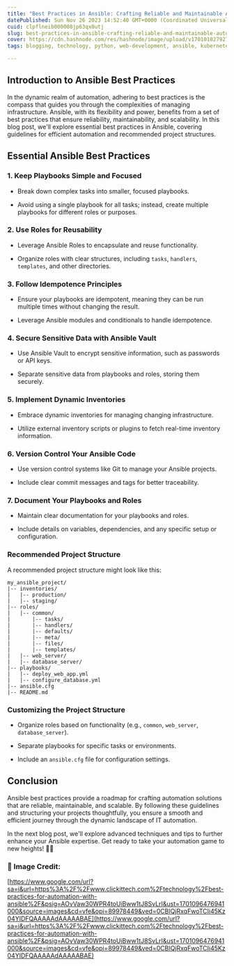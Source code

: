 ```yaml
---
title: "Best Practices in Ansible: Crafting Reliable and Maintainable Automation 🛠️🚀"
datePublished: Sun Nov 26 2023 14:52:40 GMT+0000 (Coordinated Universal Time)
cuid: clpflneib000008jp63qx0utj
slug: best-practices-in-ansible-crafting-reliable-and-maintainable-automation
cover: https://cdn.hashnode.com/res/hashnode/image/upload/v1701010279272/3fdb5478-ab83-4e6a-b0bb-1d4d3f0cc609.gif
tags: blogging, technology, python, web-development, ansible, kubernetes, developer, devops, 90daysofdevops, trainwithshubham

---
```


## Introduction to Ansible Best Practices

In the dynamic realm of automation, adhering to best practices is the compass that guides you through the complexities of managing infrastructure. Ansible, with its flexibility and power, benefits from a set of best practices that ensure reliability, maintainability, and scalability. In this blog post, we'll explore essential best practices in Ansible, covering guidelines for efficient automation and recommended project structures.

## Essential Ansible Best Practices

### 1\. **Keep Playbooks Simple and Focused**

* Break down complex tasks into smaller, focused playbooks.
    
* Avoid using a single playbook for all tasks; instead, create multiple playbooks for different roles or purposes.
    

### 2\. **Use Roles for Reusability**

* Leverage Ansible Roles to encapsulate and reuse functionality.
    
* Organize roles with clear structures, including `tasks`, `handlers`, `templates`, and other directories.
    

### 3\. **Follow Idempotence Principles**

* Ensure your playbooks are idempotent, meaning they can be run multiple times without changing the result.
    
* Leverage Ansible modules and conditionals to handle idempotence.
    

### 4\. **Secure Sensitive Data with Ansible Vault**

* Use Ansible Vault to encrypt sensitive information, such as passwords or API keys.
    
* Separate sensitive data from playbooks and roles, storing them securely.
    

### 5\. **Implement Dynamic Inventories**

* Embrace dynamic inventories for managing changing infrastructure.
    
* Utilize external inventory scripts or plugins to fetch real-time inventory information.
    

### 6\. **Version Control Your Ansible Code**

* Use version control systems like Git to manage your Ansible projects.
    
* Include clear commit messages and tags for better traceability.
    

### 7\. **Document Your Playbooks and Roles**

* Maintain clear documentation for your playbooks and roles.
    
* Include details on variables, dependencies, and any specific setup or configuration.
    

### Recommended Project Structure

A recommended project structure might look like this:

```plaintext
my_ansible_project/
|-- inventories/
|   |-- production/
|   |-- staging/
|-- roles/
|   |-- common/
|       |-- tasks/
|       |-- handlers/
|       |-- defaults/
|       |-- meta/
|       |-- files/
|       |-- templates/
|   |-- web_server/
|   |-- database_server/
|-- playbooks/
|   |-- deploy_web_app.yml
|   |-- configure_database.yml
|-- ansible.cfg
|-- README.md
```

### Customizing the Project Structure

* Organize roles based on functionality (e.g., `common`, `web_server`, `database_server`).
    
* Separate playbooks for specific tasks or environments.
    
* Include an `ansible.cfg` file for configuration settings.
    

## Conclusion

Ansible best practices provide a roadmap for crafting automation solutions that are reliable, maintainable, and scalable. By following these guidelines and structuring your projects thoughtfully, you ensure a smooth and efficient journey through the dynamic landscape of IT automation.

In the next blog post, we'll explore advanced techniques and tips to further enhance your Ansible expertise. Get ready to take your automation game to new heights! 🚀📘

### 🔗 Image Credit:

[https://www.google.com/url?sa=i&url=https%3A%2F%2Fwww.clickittech.com%2Ftechnology%2Fbest-practices-for-automation-with-ansible%2F&psig=AOvVaw30WPR4toUiBww1tJ8SvLrI&ust=1701096476941000&source=images&cd=vfe&opi=89978449&ved=0CBIQjRxqFwoTCIi45Kz04YIDFQAAAAAdAAAAABAE](https://www.google.com/url?sa=i&url=https%3A%2F%2Fwww.clickittech.com%2Ftechnology%2Fbest-practices-for-automation-with-ansible%2F&psig=AOvVaw30WPR4toUiBww1tJ8SvLrI&ust=1701096476941000&source=images&cd=vfe&opi=89978449&ved=0CBIQjRxqFwoTCIi45Kz04YIDFQAAAAAdAAAAABAE)